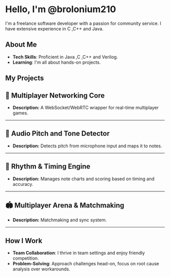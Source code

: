 # Hello, I'm @brolonium210

I'm a freelance software developer with a passion for community service. 
I have extensive experience in C ,C++ and Java.

## About Me

-  **Tech Skills**: Proficient in Java ,C ,C++ and Verilog.
-  **Learning**: I'm all about hands-on projects.

## My Projects

## 📡 Multiplayer Networking Core
- **Description:** A WebSocket/WebRTC wrapper for real-time multiplayer games.  
---

## 🎵 Audio Pitch and Tone Detector
- **Description:** Detects pitch from microphone input and maps it to notes.  
---

## 🥁 Rhythm & Timing Engine
- **Description:** Manages note charts and scoring based on timing and accuracy.  
---

## 🏟️ Multiplayer Arena & Matchmaking
- **Description:** Matchmaking and sync system.  
---

## How I Work

-  **Team Collaboration**: I thrive in team settings and enjoy friendly competition.
-  **Problem-Solving**: Approach challenges head-on, focus on root cause analysis over workarounds.

